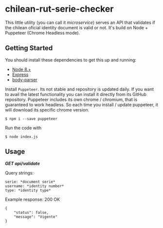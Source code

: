 # chilean-rut-serie-checker
This little utility (you can call it *microservice*) serves an API that validates if the chilean oficial identity document is valid or not. It's build on Node + Puppeteer (Chrome Headless mode).


## Getting Started
You should install these dependencies to get this up and running:
* [Node 8.+](https://nodejs.org)
* [Express](https://expressjs.com/)
* [body-parser](https://www.npmjs.com/package/body-parser)


Install `Puppeteer`. Its not stable and repository is updated daily. If you want to avail the latest functionality you can install it directly from its GitHub repository. Puppeteer includes its own chrome / chromium, that is guaranteed to work headless. So each time you install / update puppeteer, it will download its specific chrome version.

```
$ npm i --save puppeteer
```


Run the code with

```
$ node index.js
```

## Usage

***GET api/validate***

Query strings:

    serie: *document serie*
    username: *identity number*
    type: *identity type*
    
Example response:
    200 OK
    
    {
        "status": false,
        "message": "Vigente"
    }
